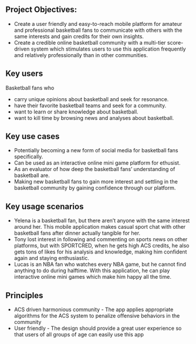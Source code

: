 ## Project Objectives:

- Create a user friendly and easy-to-reach mobile platform for amateur and professional basketball fans to communicate with others with the same interests and gain credits for their own insights. 
- Create a credible online basketball community with a multi-tier score-driven system which stimulates users to use this application frequently and relatively professionally than in other communities.

## Key users
Basketball fans who
- carry unique opinions about basketball and seek for resonance.
- have their favorite basketball teams and seek for a community.
- want to learn or share knowledge about basketball.
- want to kill time by browsing news and analyses about basketball.

## Key use cases

- Potentially becoming a new form of social media for basketball fans specifically.
- Can be used as an interactive online mini game platform for ethusist.
- As an evaluator of how deep the basketball fans’ understanding of basketball are.
- Making new basketball fans to gain more interest and settling in the basketball community by gaining confidence through our platform.


## Key usage scenarios
- Yelena is a basketball fan, but there aren’t anyone with the same interest around her. This mobile application makes casual sport chat with other basketball fans after dinner actually tangible for her.
- Tony lost interest in following and commenting on sports news on other platforms, but with SPORTCRED, when he gets high ACS credits, he also gets tons of likes for his analysis and knowledge, making him confident again and staying enthusiastic.
- Lucas is an NBA fan who watches every NBA game, but he cannot find anything to do during halftime. With this application, he can play interactive online mini games which make him happy all the time.

## Principles
- ACS driven harmonious community - The app applies appropriate algorithms for the ACS system to penalize offensive behaviors in the community
- User friendly - The design should provide a great user experience so that users of all groups of age can easily use this app
